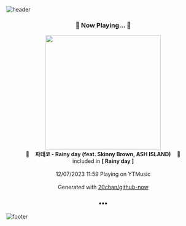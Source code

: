 ![header](https://capsule-render.vercel.app/api?type=wave&height=170&section=header&fontColor=090707&fontAlignX=45&fontAlignY=65&fontSize=100)

<h3 align="center">🎵 Now Playing... 🎵</h3>
<p align="center">
  <a href="https://music.youtube.com/watch?v=PK02_Q5hHKo">
    <img width="300" src="https://lh3.googleusercontent.com/j4FCnfqLXk_N6yg47XvQEbZP-lZrkF-9wJ_f_oc6gumNIzJM__pWppvjEKw5L9r5o21vxSKQEpRclDhw">
  </a>
  <br>
  🎵&nbsp&nbsp&nbsp <b>파테코 - Rainy day (feat. Skinny Brown, ASH ISLAND)</b> &nbsp&nbsp&nbsp🎵
  <br>
  included in <b>[ Rainy day ]</b>
  
  <br />
  <br />
  12/07/2023 11:59 Playing on YTMusic
  <br />
  <br />
  Generated with <a href="https://github.com/20chan/github-now">20chan/github-now</a>
</p>

<h3 align="center">•••</h3>

![footer](https://capsule-render.vercel.app/api?type=wave&height=150&section=footer)
